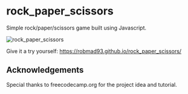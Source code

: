 # rock_paper_scissors
Simple rock/paper/scissors game built using Javascript.

![rock_paper_scissors](https://github.com/user-attachments/assets/018d3749-67a1-44b0-a76e-2c146e60f474)

Give it a try yourself: https://robmad93.github.io/rock_paper_scissors/

## Acknowledgements
Special thanks to freecodecamp.org for the project idea and tutorial.
